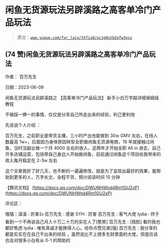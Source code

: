 # 闲鱼无货源玩法另辟溪路之高客单冷门产品玩法

> 原文：[`www.yuque.com/for_lazy/thfiu8/oc1g0utb2pfw3gxz`](https://www.yuque.com/for_lazy/thfiu8/oc1g0utb2pfw3gxz)



## (74 赞)闲鱼无货源玩法另辟溪路之高客单冷门产品玩法 

作者： 百万先生 

日期：2023-06-09 

闲鱼无货源玩法另辟溪路之 【高客单冷门产品玩法】 新手小白万字超详细保姆级教程 

不做踩一捧一的事情，仅仅是分享自己所走出来的经验，利己更利他 

先说说个人介绍 ： 

百万先生，之前职业是带货主播，三小时产出也能做到 30w GMV 左右，在线人数最高 1w+，后面因为身体原因转型全职做闲鱼无货源电商，19 年就接触过闲鱼，当时当副业做一个月 4000 左右的收入，这两年才开始全职 All in 进去，自己开多店铺运营，包括带自己身边人开始做闲鱼，目前通过闲鱼这个项目给我带来的收入每月稳定在 2-3w 左右 

这个文章我肝了好几天，也不断的一遍遍修改，就是为了呈现出最好的效果，能帮助到更多的人，万字长文，全程干货，预计阅读时间 15 分钟 

【腾讯文档】 [https://docs.qq.com/doc/DWUNHWnd4Rm1GU2xP](https://docs.qq.com/doc/DWUNHWnd4Rm1GU2xP) 

评论区： 

嘻嘻｜溪溪 : 厉害👍 百万先生 : 感谢 SYH : 厉害 百万先生 : 客气大佬 lydia : 终于看到一个不再说自己月入十万二十万的实在人了[憨笑] 百万先生 : [捂脸] 看的我也都好焦虑 lydia : 唯有真诚才能换得人心。给你点赞兄弟[强] 百万先生 : 我分享的都是实实在在自己干出来的经验 ，虽然说比不上很多生财里面的大佬，但是应该也会对很多小白有从 0-1 的帮助的